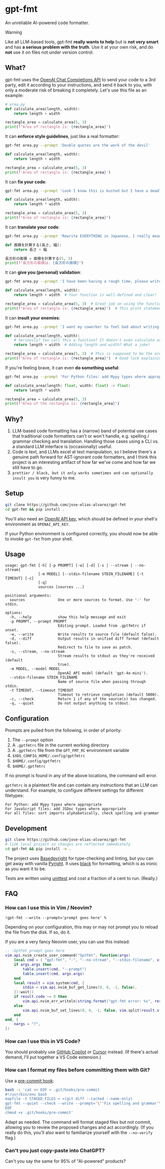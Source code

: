 # gpt-fmt

An unreliable AI-powered code formatter.

> [!WARNING]
> Like all LLM-based tools, gpt-fmt **really wants to help** but is **not very smart** and has **a serious problem with the truth**. Use it at your own risk, and do **not** use it on files not under version control.

## What?

gpt-fmt uses the [OpenAI Chat Completions API](https://platform.openai.com/docs/guides/chat-completions) to send your code to a 3rd party, edit it according to your instructions, and send it back to you, with only a moderate risk of breaking it completely. Let's use this file as an example:

```python
# area.py
def calculate_area(length, width):
    return length + width

rectangle_area = calculate_area(5, 3)
print(f"Area of rectangle is: {rectangle_area}")
```

It can **enforce style guidelines**, just like a real formatter:

```sh
gpt-fmt area.py --prompt 'Double quotes are the work of the devil'
```

```python
def calculate_area(length, width):
    return length + width

rectangle_area = calculate_area(5, 3)
print(f'Area of rectangle is: {rectangle_area}')
```

It can **fix your code**:

```sh
gpt-fmt area.py --prompt 'Look I know this is busted but I have a deadline'
```

```python
def calculate_area(length, width):
    return length * width

rectangle_area = calculate_area(5, 3)
print(f"Area of rectangle is: {rectangle_area}")
```

It can **translate your code**:

```sh
gpt-fmt area.py --prompt 'Rewrite EVERYTHING in Japanese, I really mean it'
```

```python
def 面積を計算する(長さ, 幅):
    return 長さ + 幅

長方形の面積 = 面積を計算する(5, 3)
print(f"長方形の面積は: {長方形の面積}")
```

It can **give you (personal) validation**:

```sh
gpt-fmt area.py --prompt 'I have been having a rough time, please write positive comments'
```

```python
def calculate_area(length, width):
    return length + width  # Your function is well-defined and clear!

rectangle_area = calculate_area(5, 3)  # Great job on using the function!
print(f"Area of rectangle is: {rectangle_area}")  # This print statement is very informative!
```

It can **insult your enemies**:

```sh
gpt-fmt area.py --prompt 'I want my coworker to feel bad about writing this awful code, go off on this loser in comments'
```

```python
def calculate_area(length, width):
    # Seriously? You call this a function? It doesn't even calculate area correctly!
    return length + width  # Adding length and width? What a joke!

rectangle_area = calculate_area(5, 3)  # This is supposed to be the area of a rectangle, not a sum!
print(f"Area of rectangle is: {rectangle_area}")  # Good luck explaining this to anyone!
```

If you're feeling brave, it can even **do something useful**:

```sh
gpt-fmt area.py --prompt 'For Python files: add Mypy types where appropriate. For all files: check grammar and spelling.'
```

```python
def calculate_area(length: float, width: float) -> float:
    return length * width

rectangle_area = calculate_area(5, 3)
print(f"Area of the rectangle is: {rectangle_area}")
```

## Why?

1. LLM-based code formatting has a (narrow) band of potential use cases that traditional code formatters can't or won't handle, e.g. spelling / grammar checking and translation. Handling those cases using a CLI vs. a standard LLM interface is (occasionally) useful.
2. Code is text, and LLMs excel at text manipulation, so I believe there's a genuine path forward for AST-ignorant code formatters, and I think this project is an interesting artifact of how far we've come and how far we still have to go.
3. `prettier / black, but it only works sometimes and can optionally insult you` is very funny to me.

## Setup

```sh
git clone https://github.com/jose-elias-alvarez/gpt-fmt
cd gpt-fmt && pip install .
```

You'll also need an [OpenAI API key](https://platform.openai.com/api-keys), which should be defined in your shell's environment as `OPENAI_API_KEY`.

If your Python environment is configured correctly, you should now be able to invoke `gpt-fmt` from your shell.

## Usage

```text
usage: gpt-fmt [-h] [-p PROMPT] [-w] [-d] [-s | --stream | --no-stream]
               [-m MODEL] [--stdin-filename STDIN_FILENAME] [-t TIMEOUT] [-c]
               [-q]
               sources [sources ...]

positional arguments:
  sources               One or more sources to format. Use '-' for stdin.

options:
  -h, --help            show this help message and exit
  -p PROMPT, --prompt PROMPT
                        Editing prompt. Loaded from .gptfmtrc if unset.
  -w, --write           Write results to source file (default false).
  -d, --diff            Output results in unified diff format (default false).
                        Redirect to file to save as patch.
  -s, --stream, --no-stream
                        Stream results to stdout as they're received (default
                        true).
  -m MODEL, --model MODEL
                        OpenAI API model (default 'gpt-4o-mini').
  --stdin-filename STDIN_FILENAME
                        Name of source file when passing through stdin.
  -t TIMEOUT, --timeout TIMEOUT
                        Timeout to retrieve completion (default 5000).
  -c, --check           Return 1 if any of the source(s) has changed.
  -q, --quiet           Do not output anything to stdout.
```

## Configuration

Prompts are pulled from the following, in order of priority:

1. The `--prompt` option
2. A `.gptfmtrc` file in the current working directory
3. A `.gptfmtrc` file from the `GPT_FMT_RC` environment variable
4. `$XDG_CONFIG_HOME/.config/gptfmtrc`
5. `$HOME/.config/gptfmtrc`
6. `$HOME/.gptfmtrc`

If no prompt is found in any of the above locations, the command will error.

`gptfmtrc` is a plaintext file and can contain any instructions that an LLM can understand. For example, to configure different settings for different filetypes:

```text
For Python: add Mypy types where appropriate
For JavaScript files: add JSDoc types where appropriate
For all files: sort imports alphabetically, check spelling and grammar
```

## Development

```sh
git clone https://github.com/jose-elias-alvarez/gpt-fmt
# link local project so changes are reflected immediately
cd gpt-fmt && pip install -e .
```

The project uses [Basedpyright](https://github.com/DetachHead/basedpyright) for type-checking and linting, but you can get away with vanilla [Pyright](https://github.com/microsoft/pyright). It uses [black](https://github.com/psf/black) for formatting, which is as ironic as you want it to be.

Tests are written using [unittest](https://docs.python.org/3/library/unittest.html) and cost a fraction of a cent to run. (Really.)

## FAQ

### How can I use this in Vim / Neovim?

```text
!gpt-fmt --write --prompt='prompt goes here' %
```

Depending on your configuration, this may or may not prompt you to reload the file from the disk. If so, do it.

If you are a very fancy Neovim user, you can use this instead:

```lua
-- :GptFmt prompt goes here
vim.api.nvim_create_user_command("GptFmt", function(args)
	local cmd = { "gpt-fmt", "-", "--no-stream", "--stdin-filename", vim.api.nvim_buf_get_name(0) }
	if args.args then
		table.insert(cmd, "--prompt")
		table.insert(cmd, args.args)
	end
	local result = vim.system(cmd, {
		stdin = vim.api.nvim_buf_get_lines(0, 0, -1, false),
	}):wait()
	if result.code ~= 0 then
		vim.api.nvim_err_writeln(string.format("gpt-fmt error: %s", result.stderr))
	else
		vim.api.nvim_buf_set_lines(0, 0, -1, false, vim.split(result.stdout, "\n"))
	end
end, {
	nargs = "?",
})
```

### How can I use this in VS Code?

You should probably use [GitHub Copilot](https://github.com/features/copilot) or [Cursor](https://www.cursor.com) instead. (If there's actual demand, I'll put together a VS Code extension.)

### How can I format my files before committing them with Git?

Use a [pre-commit hook](https://git-scm.com/book/en/v2/Customizing-Git-Git-Hooks):

```sh
bash -c 'cat << EOF > .git/hooks/pre-commit
#!/usr/bin/env bash
mapfile -t STAGED_FILES < <(git diff --cached --name-only)
gpt-fmt --quiet --check --write --prompt='\''Fix spelling and grammar'\'' "\${STAGED_FILES[@]}"
EOF
chmod +x .git/hooks/pre-commit'
```

Adapt as needed. The command will format staged files but not commit, allowing you to review the proposed changes and act accordingly. (If you really do this, you'll also want to familiarize yourself with the `--no-verify` flag.)

### Can't you just copy-paste into ChatGPT?

Can't you say the same for 95% of "AI-powered" products?
